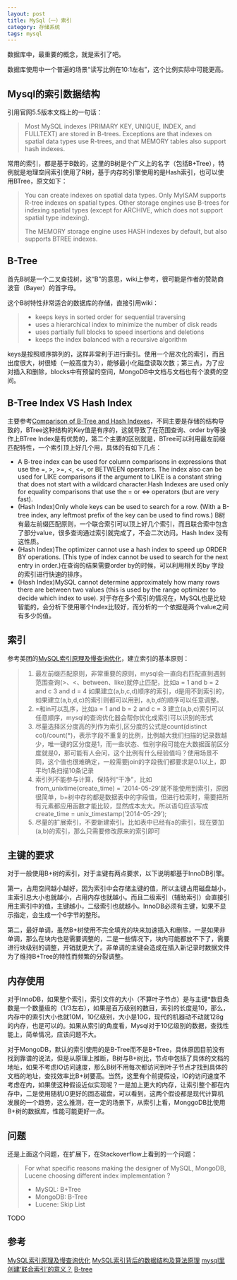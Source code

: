 ```yaml
---
layout: post
title: MySql（一）索引
category: 存储系统
tags: mysql
---
```


数据库中，最重要的概念，就是索引了吧。

数据库使用中一个普遍的场景“读写比例在10:1左右”，这个比例实际中可能更高。

## Mysql的索引数据结构 ##
引用官网5.5版本文档上的一句话：

> Most MySQL indexes (PRIMARY KEY, UNIQUE, INDEX, and FULLTEXT) are stored in B-trees. Exceptions are that indexes on spatial data types use R-trees, and that MEMORY tables also support hash indexes.

常用的索引，都是基于B数的，这里的B树是个广义上的名字（包括B+Tree），特例就是地理空间索引使用了R树，基于内存的引擎使用的是Hash索引，也可以使用BTree，原文如下：

> You can create indexes on spatial data types. Only MyISAM supports R-tree indexes on spatial types. Other storage engines use B-trees for indexing spatial types (except for ARCHIVE, which does not support spatial type indexing).
> 
> The MEMORY storage engine uses HASH indexes by default, but also supports BTREE indexes.

## B-Tree ##

首先B树是一个二叉查找树，这“B”的意思，wiki上参考，很可能是作者的赞助商波音（Bayer）的首字母。

这个B树特性非常适合的数据库的存储，直接引用wiki：
> - keeps keys in sorted order for sequential traversing
> - uses a hierarchical index to minimize the number of disk reads
> - uses partially full blocks to speed insertions and deletions
> - keeps the index balanced with a recursive algorithm

keys是按照顺序排列的，这样非常利于进行索引。使用一个层次化的索引，而且出度很大，树很矮（一般高度为3），能够最小化磁盘读取次数；第三点，为了应对插入和删除，blocks中有预留的空间，MongoDB中文档与文档也有个浪费的空间。

## B-Tree Index VS Hash Index ##

主要参考[Comparison of B-Tree and Hash Indexes](https://dev.mysql.com/doc/refman/5.5/en/index-btree-hash.html)，不同主要是存储的结构导致的，BTree这种结构的Key值是有序的，这就导致了在范围查询、order by等操作上BTree Index是有优势的，第二个主要的区别就是，BTree可以利用最左前缀匹配特性，一个索引顶上好几个用，具体的有如下几点：

- A B-tree index can be used for column comparisons in expressions that use the =, >, >=, <, <=, or BETWEEN operators. The index also can be used for LIKE comparisons if the argument to LIKE is a constant string that does not start with a wildcard character.Hash Indexes are used only for equality comparisons that use the = or <=> operators (but are very fast).
- (Hash Index)Only whole keys can be used to search for a row. (With a B-tree index, any leftmost prefix of the key can be used to find rows.) B树有最左前缀匹配原则，一个联合索引可以顶上好几个索引，而且联合索中包含了部分value，很多查询通过索引就完成了，不会二次访问。Hash Index 没有这性质。
- (Hash Index)The optimizer cannot use a hash index to speed up ORDER BY operations. (This type of index cannot be used to search for the next entry in order.)在查询的结果需要order by的时候，可以利用相关的by 字段的索引进行快速的排序。
- (Hash Index)MySQL cannot determine approximately how many rows there are between two values (this is used by the range optimizer to decide which index to use). 对于存在多个索引的情况在，MySQL也是比较智能的，会分析下使用哪个Index比较好，而分析的一个依据是两个value之间有多少的值。

## 索引 ##

参考美团的[MySQL索引原理及慢查询优化](https://tech.meituan.com/mysql-index.html)，建立索引的基本原则：

> 1. 最左前缀匹配原则，非常重要的原则，mysql会一直向右匹配直到遇到范围查询(>、<、between、like)就停止匹配，比如a = 1 and b = 2 and c 3 and d = 4 如果建立(a,b,c,d)顺序的索引，d是用不到索引的，如果建立(a,b,d,c)的索引则都可以用到，a,b,d的顺序可以任意调整。
> 2. =和in可以乱序，比如a = 1 and b = 2 and c = 3 建立(a,b,c)索引可以任意顺序，mysql的查询优化器会帮你优化成索引可以识别的形式
> 3. 尽量选择区分度高的列作为索引,区分度的公式是count(distinct col)/count(*)，表示字段不重复的比例，比例越大我们扫描的记录数越少，唯一键的区分度是1，而一些状态、性别字段可能在大数据面前区分度就是0，那可能有人会问，这个比例有什么经验值吗？使用场景不同，这个值也很难确定，一般需要join的字段我们都要求是0.1以上，即平均1条扫描10条记录
> 4. 索引列不能参与计算，保持列“干净”，比如from_unixtime(create_time) = ’2014-05-29’就不能使用到索引，原因很简单，b+树中存的都是数据表中的字段值，但进行检索时，需要把所有元素都应用函数才能比较，显然成本太大。所以语句应该写成create_time = unix_timestamp(’2014-05-29’);
> 5. 尽量的扩展索引，不要新建索引。比如表中已经有a的索引，现在要加(a,b)的索引，那么只需要修改原来的索引即可

## 主键的要求 ##
对于一般使用B+树的索引，对于主键有两点要求，以下说明都基于InnoDB引擎。

第一，占用空间越小越好，因为索引中会存储主键的值，所以主键占用磁盘越小，主索引总大小也就越小，占用内存也就越小。而且二级索引（辅助索引）会直接引用主索引中的值，主键越小，二级索引也就越小。InnoDB必须有主键，如果不显示指定，会生成一个6字节的整形。

第二，最好单调，虽然B+树使用不完全填充的块来加速插入和删除，一是如果非单调，那么在块内也是需要调整的，二是一些情况下，块内可能都放不下了，需要进行块级别的调整，开销就更大了。非单调的主键会造成在插入新记录时数据文件为了维持B+Tree的特性而频繁的分裂调整。

## 内存使用 ##
对于InnoDB，如果整个索引，索引文件的大小（不算叶子节点）是与主键*数目条数是一个数量级的（1/3左右），如果是百万级别的数目，索引的长度是10，那么，内存中的索引大小也就10M，10亿级别，大小是10G，现代的机器动不动就128g的内存，也是可以的。如果从索引的角度看，Mysql对于10亿级别的数据，查找性能上，简单情况，应该问题不大。

对于MongoDB，默认的索引使用的是B-Tree而不是B+Tree，具体原因目前没有找到靠谱的说法，但是从原理上推断，B树与B+树比，节点中包括了具体的文档的地址，如果不考虑IO访问速度，那么B树不用每次都访问到叶子节点才找到具体的文档的地址，查找效率比B+树要高。当然，这里有个前提假设，IO的访问速度不考虑在内，如果使这种假设近似实现呢？一是加上更大的内存，让索引整个都在内存中，二是使用随机IO更好的固态磁盘，可以看到，这两个假设都是现代计算机发展的一个趋势，这么推测，在一定的场景下，从索引上看，MonggoDB比使用B+树的数据库，性能可能更好一点。

## 问题 ##
还是上面这个问题，在扩展下，在Stackoverflow上看到的一个问题：

> For what specific reasons making the designer of MySQL, MongoDB, Lucene choosing different index implementation ?
> 
> - MySQL: B+Tree
> - MongoDB: B-Tree
> - Lucene: Skip List

TODO

## 参考 ##
[MySQL索引原理及慢查询优化](https://tech.meituan.com/mysql-index.html)
[MySQL索引背后的数据结构及算法原理](http://blog.codinglabs.org/articles/theory-of-mysql-index.html)
[mysql里创建‘联合索引’的意义？](https://segmentfault.com/q/1010000000342176)
[B-tree](https://en.wikipedia.org/wiki/B-tree)

